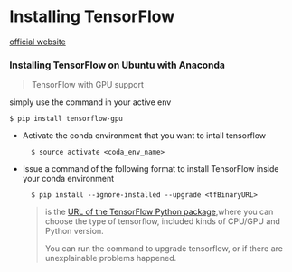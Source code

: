 # Installing TensorFlow

[official website](https://www.tensorflow.org/install/)

### Installing TensorFlow on Ubuntu with Anaconda
> TensorFlow with GPU support

simply use the command in your active env

    $ pip install tensorflow-gpu

- Activate the conda environment that you want to intall tensorflow

        $ source activate <coda_env_name>

- Issue a command of the following format to install TensorFlow inside your conda environment

        $ pip install --ignore-installed --upgrade <tfBinaryURL>

    > <tfBinaryURL> is the [URL of the TensorFlow Python package](https://tensorflow.google.cn/install/install_linux#the_url_of_the_tensorflow_python_package),where you can choose the type of tensorflow, included kinds of CPU/GPU and Python version.
    >
    > You can run the command to upgrade tensorflow, or if there are unexplainable problems happened.
